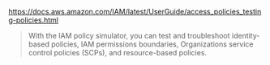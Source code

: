 https://docs.aws.amazon.com/IAM/latest/UserGuide/access_policies_testing-policies.html

> With the IAM policy simulator, you can test and troubleshoot identity-based policies, IAM permissions boundaries, Organizations service control policies (SCPs), and resource-based policies.